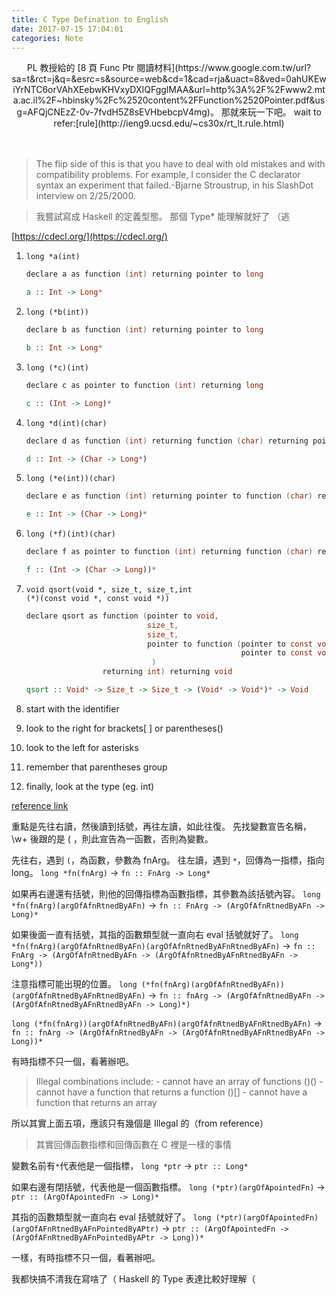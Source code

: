 ```yaml
---
title: C Type Defination to English
date: 2017-07-15 17:04:01
categories: Note
---
```


<center>
PL 教授給的 [8 頁 Func Ptr 閱讀材料](https://www.google.com.tw/url?sa=t&rct=j&q=&esrc=s&source=web&cd=1&cad=rja&uact=8&ved=0ahUKEwiYrNTC6orVAhXEebwKHVxyDXIQFgglMAA&url=http%3A%2F%2Fwww2.mta.ac.il%2F~hbinsky%2Fc%2520content%2FFunction%2520Pointer.pdf&usg=AFQjCNEzZ-0v-7fvdH5Z8sEVHbebcpV4mg)。
那就來玩一下吧。
wait to refer:[rule](http://ieng9.ucsd.edu/~cs30x/rt_lt.rule.html)
</center>
<!-- more -->
<br><br>
<script src="/mycode/c-syntax-path.js"></script>
<link href="/mycode/c-syntax-path.css" rel="stylesheet" type="text/css">

> The flip side of this is that you have to deal with old mistakes and with compatibility problems. For example, I consider the C declarator syntax an experiment that failed.-Bjarne Stroustrup, in his SlashDot interview on 2/25/2000.

> 我嘗試寫成 Haskell 的定義型態。
> 那個 Type\* 能理解就好了 （逃

[https://cdecl.org/](https://cdecl.org/)

1. <code class='patch'>long \*a(int)</code>
    ```C
    declare a as function (int) returning pointer to long
    ```
    ```Haskell
    a :: Int -> Long*
    ```
2. <code class='patch'>long (\*b(int))</code>
    ```C
    declare b as function (int) returning pointer to long
    ```
    ```Haskell
    b :: Int -> Long*
    ```
3. <code class='patch'>long (\*c)(int)</code>
    ```C
    declare c as pointer to function (int) returning long
    ```
    ```Haskell
    c :: (Int -> Long)*
    ```
4. <code class='patch'>long \*d(int)(char)</code>
    ```C
    declare d as function (int) returning function (char) returning pointer to long
    ```
    ```Haskell
    d :: Int -> (Char -> Long*)
    ```
5. <code class='patch'>long (\*e(int))(char)</code>
    ```C
    declare e as function (int) returning pointer to function (char) returning long
    ```
    ```Haskell
    e :: Int -> (Char -> Long)*
    ```
6. <code class='patch'>long (\*f)(int)(char)</code>
    ```C
    declare f as pointer to function (int) returning function (char) returning long
    ```
    ```Haskell
    f :: (Int -> (Char -> Long))*
    ```
7. <code class='patch'>void qsort(void \*, size_t, size_t,int (\*)(const void \*, const void \*))</code>
    ```C
    declare qsort as function (pointer to void,
                               size_t,
                               size_t,
                               pointer to function (pointer to const void,
                                                    pointer to const void)
                                )
                     returning int) returning void
    ```
    ```Haskell
    qsort :: Void* -> Size_t -> Size_t -> (Void* -> Void*)* -> Void
    ```

1. start with the identifier
2. look to the right for brackets[ ] or parentheses()
3. look to the left for asterisks
4. remember that parentheses group
5. finally, look at the type (eg. int)

[reference link](http://cseweb.ucsd.edu/~ricko/rt_lt.rule.html)


重點是先往右讀，然後讀到括號，再往左讀，如此往復。
先找變數宣告名稱，\w+ 後跟的是 ( ，則此宣告為一函數，否則為變數。

先往右，遇到 `(`，為函數，參數為 fnArg。
往左讀，遇到 `*`，回傳為一指標，指向 long。
`long *fn(fnArg)` -> `fn :: FnArg -> Long*`

如果再右邊還有括號，則他的回傳指標為函數指標，其參數為該括號內容。
`long *fn(fnArg)(argOfAfnRtnedByAFn)` -> `fn :: FnArg -> (ArgOfAfnRtnedByAFn -> Long)*`

如果後面一直有括號，其指的函數類型就一直向右 eval 括號就好了。
`long *fn(fnArg)(argOfAfnRtnedByAFn)(argOfAfnRtnedByAFnRtnedByAFn)`
-> `fn :: FnArg -> (ArgOfAfnRtnedByAFn -> (ArgOfAfnRtnedByAFnRtnedByAFn -> Long*))`

注意指標可能出現的位置。
`long (*fn(fnArg)(argOfAfnRtnedByAFn))(argOfAfnRtnedByAFnRtnedByAFn)`
-> `fn :: fnArg -> (ArgOfAfnRtnedByAFn -> (ArgOfAfnRtnedByAFnRtnedByAFn -> Long)*)`

`long (*fn(fnArg))(argOfAfnRtnedByAFn)(argOfAfnRtnedByAFnRtnedByAFn)`
-> `fn :: fnArg -> (ArgOfAfnRtnedByAFn -> (ArgOfAfnRtnedByAFnRtnedByAFn -> Long))*`

有時指標不只一個，看著辦吧。

> Illegal combinations include:
	 []() - cannot have an array of functions
	 ()() - cannot have a function that returns a function
	 ()[] - cannot have a function that returns an array

所以其實上面五項，應該只有幾個是 Illegal 的（from reference）

> 其實回傳函數指標和回傳函數在 C 裡是一樣的事情

變數名前有`*`代表他是一個指標，
`long *ptr` -> `ptr :: Long*`

如果右邊有閉括號，代表他是一個函數指標。
`long (*ptr)(argOfApointedFn)` -> `ptr :: (ArgOfApointedFn -> Long)*`

其指的函數類型就一直向右 eval 括號就好了。
`long (*ptr)(argOfApointedFn)(argOfAFnRtnedByAFnPointedByAPtr)`
-> `ptr :: (ArgOfApointedFn -> (ArgOfAFnRtnedByAFnPointedByAPtr -> Long))*`

一樣，有時指標不只一個，看著辦吧。

我都快搞不清我在寫啥了（
Haskell 的 Type 表達比較好理解（
